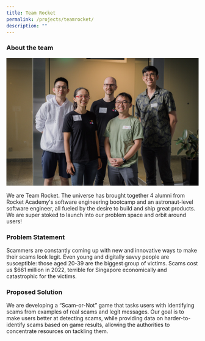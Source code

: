 ```yaml
---
title: Team Rocket
permalink: /projects/teamrocket/
description: ""
---
```

### About the team

![](/images/team%20rocket.jpeg)

We are Team Rocket. The universe has brought together 4 alumni from Rocket Academy's software engineering bootcamp and an astronaut-level software engineer, all fueled by the desire to build and ship great products. We are super stoked to launch into our problem space and orbit around users!

  

### Problem Statement

Scammers are constantly coming up with new and innovative ways to make their scams look legit. Even young and digitally savvy people are susceptible: those aged 20-39 are the biggest group of victims. Scams cost us $661 million in 2022, terrible for Singapore economically and catastrophic for the victims.

### Proposed Solution
We are developing a “Scam-or-Not” game that tasks users with identifying scams from examples of real scams and legit messages. Our goal is to make users better at detecting scams, while providing data on harder-to-identify scams based on game results, allowing the authorities to concentrate resources on tackling them.